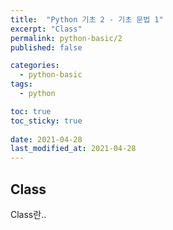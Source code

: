 ```yaml
---
title:  "Python 기초 2 - 기초 문법 1"
excerpt: "Class"
permalink: python-basic/2
published: false

categories:
  - python-basic
tags:
  - python

toc: true
toc_sticky: true
 
date: 2021-04-28
last_modified_at: 2021-04-28
---
```


## Class  

Class란..  

